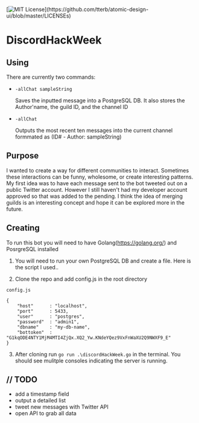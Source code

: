 [![MIT License](https://img.shields.io/apm/l/atomic-design-ui.svg?)](https://github.com/tterb/atomic-design-ui/blob/master/LICENSEs)



# DiscordHackWeek

## Using

There are currently two commands:

- ```-allChat sampleString```  

  Saves the inputted message into a PostgreSQL DB. It also stores the Author'name, the guild ID, and the channel ID
  
- ```-allChat```

  Outputs the most recent ten messages into the current channel formmated as (ID# - Author: sampleString)

## Purpose

I wanted to create a way for different communities to interact. Sometimes these interactions can be funny, wholesome, or create interesting patterns. My first idea was to have each message sent to the bot tweeted out on a public Twitter account. However I still haven't had my developer account approved so that was added to the pending. I think the idea of merging guilds is an interesting concept and hope it can be explored more in the future.

## Creating

To run this bot you will need to have Golang(https://golang.org/) and PosrgreSQL installed

1. You will need to run your own PostgreSQL DB and create a file. Here is the script I used..

2. Clone the repo and add config.js in the root directory

```
config.js

{
    "host"      : "localhost",
    "port"      : 5433,
    "user"      : "postgres",
    "password"  : "admin1",
    "dbname"    : "my-db-name",
    "bottoken"  : "G1kqODE4NTY1MjM4MTI4ZjQx.XQ2_Yw.KNdeYQez9VxFnWaXU2Q9NWXF9_E"
}
```

3. After cloning run ```go run .\discordHackWeek.go``` in the terminal. You should see mulitple consoles indicating the server is running.

## // TODO

- add a timestamp field
- output a detailed list 
- tweet new messages with Twitter API
- open API to grab all data
